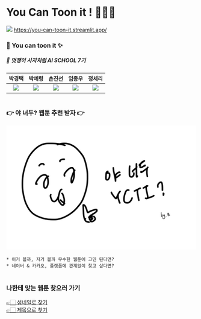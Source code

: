# You Can Toon it ! 📔📕📗

<img src="https://img.shields.io/badge/streamlit-FF4B4B?style=flat-square&logo=streamlit&logoColor=A8B9CC"/>    https://you-can-toon-it.streamlit.app/      



### 💪 You can toon it ✨
##### 🦁 멋쟁이 사자처럼 AI SCHOOL 7기

|박경택|박예령|손진선|임종우|정세리|
|:---:|:---:|:---:|:---:|:---:|
|[![](https://img.shields.io/badge/GitHub-181717?style=flat-square&logo=GitHub&logoColor=White)](https://github.com/cryptnomy)|[![](https://img.shields.io/badge/GitHub-181717?style=flat-square&logo=GitHub&logoColor=White)](https://github.com/hi-Heidi)|[![](https://img.shields.io/badge/GitHub-181717?style=flat-square&logo=GitHub&logoColor=White)](https://github.com/Son-jinseon)|[![](https://img.shields.io/badge/GitHub-181717?style=flat-square&logo=GitHub&logoColor=White)](https://github.com/imngooh)|[![](https://img.shields.io/badge/GitHub-181717?style=flat-square&logo=GitHub&logoColor=White)](https://github.com/SERi9124)|
# 
### 👉 야 너두? 웹툰 추천 받자 👉
<img src="https://github.com/SERi9124/AIS7_project/blob/main/Final_project/img/ynd.jpg?raw=true" width="600px"/>

```
* 이거 볼까, 저거 볼까 무수한 웹툰에 고민 된다면? 
* 네이버 & 카카오, 플랫폼에 관계없이 찾고 싶다면? 
```

#
### 나한테 맞는 웹툰 찾으러 가기

[👉🏻 섬네일로 찾기](http://www.google.com) <br>
[👉🏻 제목으로 찾기](http://www.google.com)
